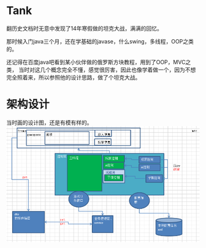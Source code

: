 # Tank
翻历史文档时无意中发现了14年寒假做的坦克大战，满满的回忆。

那时候入门java三个月，还在学基础的javase，什么swing，多线程，OOP之类的。

还记得在百度java吧看到某小伙伴做的俄罗斯方块教程，用到了OOP，MVC之类，
当时对这几个概念完全不懂，感觉很厉害，因此也像学着做一个，因为不想
完全照着来，所以参照他的设计思路，做了个坦克大战。

# 架构设计
当时画的设计图，还是有模有样的。
![](image/design.png)
